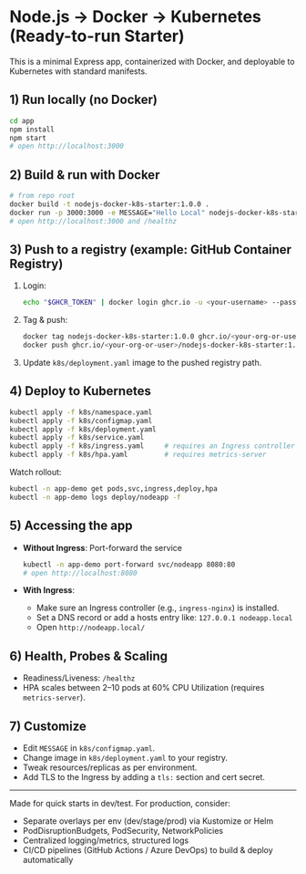 # Node.js → Docker → Kubernetes (Ready-to-run Starter)

This is a minimal Express app, containerized with Docker, and deployable to Kubernetes with standard manifests.

## 1) Run locally (no Docker)

```bash
cd app
npm install
npm start
# open http://localhost:3000
```

## 2) Build & run with Docker

```bash
# from repo root
docker build -t nodejs-docker-k8s-starter:1.0.0 .
docker run -p 3000:3000 -e MESSAGE="Hello Local" nodejs-docker-k8s-starter:1.0.0
# open http://localhost:3000 and /healthz
```

## 3) Push to a registry (example: GitHub Container Registry)

1. Login:
   ```bash
   echo "$GHCR_TOKEN" | docker login ghcr.io -u <your-username> --password-stdin
   ```

2. Tag & push:
   ```bash
   docker tag nodejs-docker-k8s-starter:1.0.0 ghcr.io/<your-org-or-user>/nodejs-docker-k8s-starter:1.0.0
   docker push ghcr.io/<your-org-or-user>/nodejs-docker-k8s-starter:1.0.0
   ```

3. Update `k8s/deployment.yaml` image to the pushed registry path.

## 4) Deploy to Kubernetes

```bash
kubectl apply -f k8s/namespace.yaml
kubectl apply -f k8s/configmap.yaml
kubectl apply -f k8s/deployment.yaml
kubectl apply -f k8s/service.yaml
kubectl apply -f k8s/ingress.yaml     # requires an Ingress controller like ingress-nginx
kubectl apply -f k8s/hpa.yaml         # requires metrics-server
```

Watch rollout:
```bash
kubectl -n app-demo get pods,svc,ingress,deploy,hpa
kubectl -n app-demo logs deploy/nodeapp -f
```

## 5) Accessing the app

- **Without Ingress**: Port-forward the service
  ```bash
  kubectl -n app-demo port-forward svc/nodeapp 8080:80
  # open http://localhost:8080
  ```

- **With Ingress**:
  - Make sure an Ingress controller (e.g., `ingress-nginx`) is installed.
  - Set a DNS record or add a hosts entry like: `127.0.0.1 nodeapp.local`
  - Open `http://nodeapp.local/`

## 6) Health, Probes & Scaling

- Readiness/Liveness: `/healthz`
- HPA scales between 2–10 pods at 60% CPU Utilization (requires `metrics-server`).

## 7) Customize

- Edit `MESSAGE` in `k8s/configmap.yaml`.
- Change image in `k8s/deployment.yaml` to your registry.
- Tweak resources/replicas as per environment.
- Add TLS to the Ingress by adding a `tls:` section and cert secret.

---

Made for quick starts in dev/test. For production, consider:
- Separate overlays per env (dev/stage/prod) via Kustomize or Helm
- PodDisruptionBudgets, PodSecurity, NetworkPolicies
- Centralized logging/metrics, structured logs
- CI/CD pipelines (GitHub Actions / Azure DevOps) to build & deploy automatically
